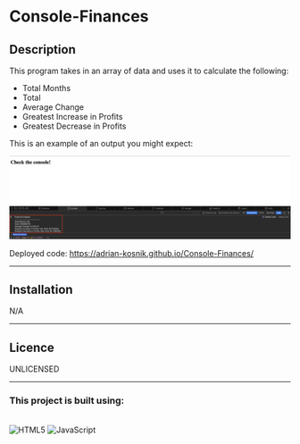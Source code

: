 # Console-Finances

## **Description**
This program takes in an array of data and uses it to calculate the following:
- Total Months
- Total
- Average Change
- Greatest Increase in Profits
- Greatest Decrease in Profits

This is an example of an output you might expect:

![alt text](assets/final-working-example.png)

Deployed code: https://adrian-kosnik.github.io/Console-Finances/

---

## **Installation**
N/A

---

## **Licence**
UNLICENSED

---

### **This project is built using:**
\
![HTML5](https://img.shields.io/badge/html5-%23E34F26.svg?style=for-the-badge&logo=html5&logoColor=white) ![JavaScript](https://img.shields.io/badge/javascript-%23323330.svg?style=for-the-badge&logo=javascript&logoColor=%23F7DF1E)
